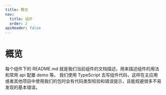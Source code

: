 ```yaml
---
title: 概览
nav:
  title: 组件
  order: 2
apiHeader: false
---
```


# 概览

每个组件下的 README.md 就是我们当前组件的文档描述。用来描述组件的用法和常用 api 配置 demo 等。
我们使用 TypeScript 去写组件代码，这样在主应用或者其他项目中使用我们的包时会有代码类型校验和错误提示，且能规避很多不易发现的基本错误。
